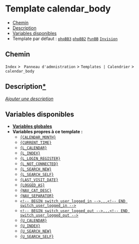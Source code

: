 # Template calendar_body
* [Chemin](#chemin)
* [Description](#description)
* [Variables disponibles](#variables-disponibles)
* Template par défaut : [`phpBB3`](#template-par-dfaut-phpbb3) [`phpBB2`](#template-par-dfaut-phpbb2) [`PunBB`](#template-par-dfaut-punbb) [`Invision`](#template-par-dfaut-invision)

## Chemin
`Index` > ` Panneau d'admnistration` > `Templates | Calendrier` > `calendar_body`

## Description[*](https://fa-tvars.appspot.com/tpl/calendar_body)
[*Ajouter une description*](https://fa-tvars.appspot.com/tpl/calendar_body)

## Variables disponibles
* [__Variables globales__](../../variables_globales.md#readme)
* __Variables propres à ce template :__
	* [`{CALENDAR_MONTH}`](../var/CALENDAR_MONTH.md#readme)
	* [`{CURRENT_TIME}`](../var/CURRENT_TIME.md#readme)
	* [`{L_CALENDAR}`](../var/L_CALENDAR.md#readme)
	* [`{L_INDEX}`](../var/L_INDEX.md#readme)
	* [`{L_LOGIN_REGISTER}`](../var/L_LOGIN_REGISTER.md#readme)
	* [`{L_NOT_CONNECTED}`](../var/L_NOT_CONNECTED.md#readme)
	* [`{L_SEARCH_NEW}`](../var/L_SEARCH_NEW.md#readme)
	* [`{L_SEARCH_SELF}`](../var/L_SEARCH_SELF.md#readme)
	* [`{LAST_VISIT_DATE}`](../var/LAST_VISIT_DATE.md#readme)
	* [`{LOGGED_AS}`](../var/LOGGED_AS.md#readme)
	* [`{NAV_CAT_DESC}`](../var/NAV_CAT_DESC.md#readme)
	* [`{NAV_SEPARATOR}`](../var/NAV_SEPARATOR.md#readme)
	* [`<!-- BEGIN switch_user_logged_in -->...<!-- END switch_user_logged_in -->`](../var/switch_user_logged_in.md#readme)
	* [`<!-- BEGIN switch_user_logged_out -->...<!-- END switch_user_logged_out -->`](../var/switch_user_logged_out.md#readme)
	* [`{U_CALENDAR}`](../var/U_CALENDAR.md#readme)
	* [`{U_INDEX}`](../var/U_INDEX.md#readme)
	* [`{U_SEARCH_NEW}`](../var/U_SEARCH_NEW.md#readme)
	* [`{U_SEARCH_SELF}`](../var/U_SEARCH_SELF.md#readme)